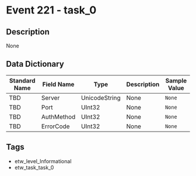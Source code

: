 # Event 221 - task_0

## Description
None

## Data Dictionary
|Standard Name|Field Name|Type|Description|Sample Value|
|---|---|---|---|---|
|TBD|Server|UnicodeString|None|`None`|
|TBD|Port|UInt32|None|`None`|
|TBD|AuthMethod|UInt32|None|`None`|
|TBD|ErrorCode|UInt32|None|`None`|

## Tags
* etw_level_Informational
* etw_task_task_0